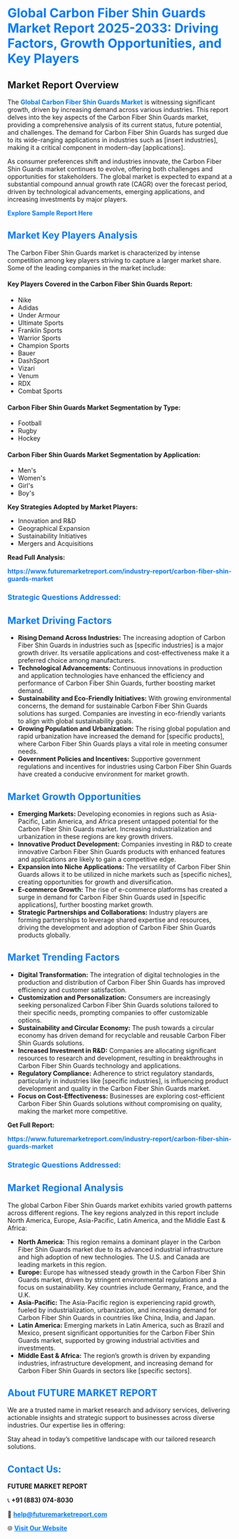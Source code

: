 <h1 style="color: #007BFF;">Global Carbon Fiber Shin Guards Market Report 2025-2033: Driving Factors, Growth Opportunities, and Key Players</h1>

<section id="overview">
<h2>Market Report Overview</h2>
<p>The <a href="https://www.futuremarketreport.com/industry-report/carbon-fiber-shin-guards-market" style="color: #007BFF; text-decoration: none;"><strong>Global Carbon Fiber Shin Guards Market</strong></a> is witnessing significant growth, driven by increasing demand across various industries. This report delves into the key aspects of the Carbon Fiber Shin Guards market, providing a comprehensive analysis of its current status, future potential, and challenges. The demand for Carbon Fiber Shin Guards has surged due to its wide-ranging applications in industries such as [insert industries], making it a critical component in modern-day [applications].</p>
<p>As consumer preferences shift and industries innovate, the Carbon Fiber Shin Guards market continues to evolve, offering both challenges and opportunities for stakeholders. The global market is expected to expand at a substantial compound annual growth rate (CAGR) over the forecast period, driven by technological advancements, emerging applications, and increasing investments by major players.</p>
</section>

<section id="overview">
<p><a href="https://www.futuremarketreport.com/request-sample/reportId=43361" style="color: #007BFF; text-decoration: none;"><strong>Explore Sample Report Here</strong></a></p>
</section>

<section id="key-players">
<h2 style="color: #007BFF;">Market Key Players Analysis</h2>
<p>The Carbon Fiber Shin Guards market is characterized by intense competition among key players striving to capture a larger market share. Some of the leading companies in the market include:</p>
<h4>Key Players Covered in the Carbon Fiber Shin Guards Report:</h4>
<ul><li>Nike</li><li>Adidas</li><li>Under Armour</li><li>Ultimate Sports</li><li>Franklin Sports</li><li>Warrior Sports</li><li>Champion Sports</li><li>Bauer</li><li>DashSport</li><li>Vizari</li><li>Venum</li><li>RDX</li><li>Combat Sports</li></ul>
<h4>Carbon Fiber Shin Guards Market Segmentation by Type:</h4>
<ul><li>Football</li><li>Rugby</li><li>Hockey</li></ul>

<h4>Carbon Fiber Shin Guards Market Segmentation by Application:</h4>
<ul><li>Men&#039;s</li><li>Women&#039;s</li><li>Girl&#039;s</li><li>Boy&#039;s</li></ul>
<p><strong>Key Strategies Adopted by Market Players:</strong></p>
<ul>
<li>Innovation and R&D</li>
<li>Geographical Expansion</li>
<li>Sustainability Initiatives</li>
<li>Mergers and Acquisitions</li>
</ul>
</section>

<section>
<p><strong>Read Full Analysis: </strong></p><a href="https://www.futuremarketreport.com/industry-report/carbon-fiber-shin-guards-market" style="color: #007BFF; text-decoration: none;"><strong>https://www.futuremarketreport.com/industry-report/carbon-fiber-shin-guards-market</strong></a>
<h3 style="color: #007BFF;">Strategic Questions Addressed:</h3>
</section>

<section id="driving-factors">
<h2 style="color: #007BFF;">Market Driving Factors</h2>
<ul>
<li><strong>Rising Demand Across Industries:</strong> The increasing adoption of Carbon Fiber Shin Guards in industries such as [specific industries] is a major growth driver. Its versatile applications and cost-effectiveness make it a preferred choice among manufacturers.</li>
<li><strong>Technological Advancements:</strong> Continuous innovations in production and application technologies have enhanced the efficiency and performance of Carbon Fiber Shin Guards, further boosting market demand.</li>
<li><strong>Sustainability and Eco-Friendly Initiatives:</strong> With growing environmental concerns, the demand for sustainable Carbon Fiber Shin Guards solutions has surged. Companies are investing in eco-friendly variants to align with global sustainability goals.</li>
<li><strong>Growing Population and Urbanization:</strong> The rising global population and rapid urbanization have increased the demand for [specific products], where Carbon Fiber Shin Guards plays a vital role in meeting consumer needs.</li>
<li><strong>Government Policies and Incentives:</strong> Supportive government regulations and incentives for industries using Carbon Fiber Shin Guards have created a conducive environment for market growth.</li>
</ul>
</section>

<section id="growth-opportunities">
<h2 style="color: #007BFF;">Market Growth Opportunities</h2>
<ul>
<li><strong>Emerging Markets:</strong> Developing economies in regions such as Asia-Pacific, Latin America, and Africa present untapped potential for the Carbon Fiber Shin Guards market. Increasing industrialization and urbanization in these regions are key growth drivers.</li>
<li><strong>Innovative Product Development:</strong> Companies investing in R&D to create innovative Carbon Fiber Shin Guards products with enhanced features and applications are likely to gain a competitive edge.</li>
<li><strong>Expansion into Niche Applications:</strong> The versatility of Carbon Fiber Shin Guards allows it to be utilized in niche markets such as [specific niches], creating opportunities for growth and diversification.</li>
<li><strong>E-commerce Growth:</strong> The rise of e-commerce platforms has created a surge in demand for Carbon Fiber Shin Guards used in [specific applications], further boosting market growth.</li>
<li><strong>Strategic Partnerships and Collaborations:</strong> Industry players are forming partnerships to leverage shared expertise and resources, driving the development and adoption of Carbon Fiber Shin Guards products globally.</li>
</ul>
</section>

<section id="trending-factors">
<h2 style="color: #007BFF;">Market Trending Factors</h2>
<ul>
<li><strong>Digital Transformation:</strong> The integration of digital technologies in the production and distribution of Carbon Fiber Shin Guards has improved efficiency and customer satisfaction.</li>
<li><strong>Customization and Personalization:</strong> Consumers are increasingly seeking personalized Carbon Fiber Shin Guards solutions tailored to their specific needs, prompting companies to offer customizable options.</li>
<li><strong>Sustainability and Circular Economy:</strong> The push towards a circular economy has driven demand for recyclable and reusable Carbon Fiber Shin Guards solutions.</li>
<li><strong>Increased Investment in R&D:</strong> Companies are allocating significant resources to research and development, resulting in breakthroughs in Carbon Fiber Shin Guards technology and applications.</li>
<li><strong>Regulatory Compliance:</strong> Adherence to strict regulatory standards, particularly in industries like [specific industries], is influencing product development and quality in the Carbon Fiber Shin Guards market.</li>
<li><strong>Focus on Cost-Effectiveness:</strong> Businesses are exploring cost-efficient Carbon Fiber Shin Guards solutions without compromising on quality, making the market more competitive.</li>
</ul>
</section>

<section>
<p><strong>Get Full Report: </strong></p><a href="https://www.futuremarketreport.com/industry-report/carbon-fiber-shin-guards-market" style="color: #007BFF; text-decoration: none;"><strong>https://www.futuremarketreport.com/industry-report/carbon-fiber-shin-guards-market</strong></a>
<h3 style="color: #007BFF;">Strategic Questions Addressed:</h3>
</section>


<section id="regional-analysis">
<h2 style="color: #007BFF;">Market Regional Analysis</h2>
<p>The global Carbon Fiber Shin Guards market exhibits varied growth patterns across different regions. The key regions analyzed in this report include North America, Europe, Asia-Pacific, Latin America, and the Middle East & Africa:</p>
<ul>
<li><strong>North America:</strong> This region remains a dominant player in the Carbon Fiber Shin Guards market due to its advanced industrial infrastructure and high adoption of new technologies. The U.S. and Canada are leading markets in this region.</li>
<li><strong>Europe:</strong> Europe has witnessed steady growth in the Carbon Fiber Shin Guards market, driven by stringent environmental regulations and a focus on sustainability. Key countries include Germany, France, and the U.K.</li>
<li><strong>Asia-Pacific:</strong> The Asia-Pacific region is experiencing rapid growth, fueled by industrialization, urbanization, and increasing demand for Carbon Fiber Shin Guards in countries like China, India, and Japan.</li>
<li><strong>Latin America:</strong> Emerging markets in Latin America, such as Brazil and Mexico, present significant opportunities for the Carbon Fiber Shin Guards market, supported by growing industrial activities and investments.</li>
<li><strong>Middle East & Africa:</strong> The region’s growth is driven by expanding industries, infrastructure development, and increasing demand for Carbon Fiber Shin Guards in sectors like [specific sectors].</li>
</ul>
</section>

<footer>
<h2 style="color: #007BFF;">About FUTURE MARKET REPORT</h2>
<p>We are a trusted name in market research and advisory services, delivering actionable insights and strategic support to businesses across diverse industries. Our expertise lies in offering:</p>

<p>Stay ahead in today’s competitive landscape with our tailored research solutions.</p>

<h2 style="color: #007BFF;">Contact Us:</h2>
<p><strong>FUTURE MARKET REPORT</strong></p>
<p>📞 <strong>+91 (883) 074-8030</strong></p>
<p>📧 <strong><a href="mailto:help@futuremarketreport.com" style="color: #007BFF;">help@futuremarketreport.com</a></strong></p>
<p>🌐 <strong><a href="https://www.futuremarketreport.com/" style="color: #007BFF;">Visit Our Website</a></strong></p>
</footer>